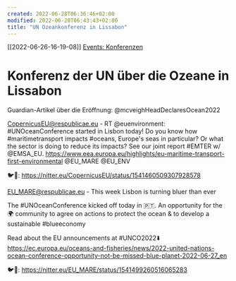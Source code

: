 ```yaml
---
created: 2022-06-28T06:36:46+02:00
modified: 2022-06-28T06:43:43+02:00
title: "UN Ozeankonferenz in Lissabon"
---
```


[[2022-06-26-16-19-08]] [Events: Konferenzen](2022-06-26-16-19-08.html)

# Konferenz der UN über die Ozeane in Lissabon

Guardian-Artikel über die Eröffnung: @mcveighHeadDeclaresOcean2022

CopernicusEU@respublicae.eu - RT @euenvironment: #UNOceanConference started in Lisbon today! Do you know how #maritimetransport impacts #oceans, Europe's seas in particular? Or what the sector is doing to reduce its impacts?
See our joint report #EMTER w/ @EMSA_EU. 
https://www.eea.europa.eu/highlights/eu-maritime-transport-first-environmental
@EU_MARE @EU_ENV 

🐦🔗: https://nitter.eu/CopernicusEU/status/1541460509307928578

EU_MARE@respublicae.eu - This week Lisbon is turning bluer than ever

The #UNOceanConference kicked off today in 🇵🇹. An opportunity for the 🌍 community to agree on actions to protect the ocean & to develop a sustainable #blueeconomy

Read about the EU announcements at #UNCO2022⬇️
https://ec.europa.eu/oceans-and-fisheries/news/2022-united-nations-ocean-conference-opportunity-not-be-missed-blue-planet-2022-06-27_en

🐦🔗: https://nitter.eu/EU_MARE/status/1541499260516065283
